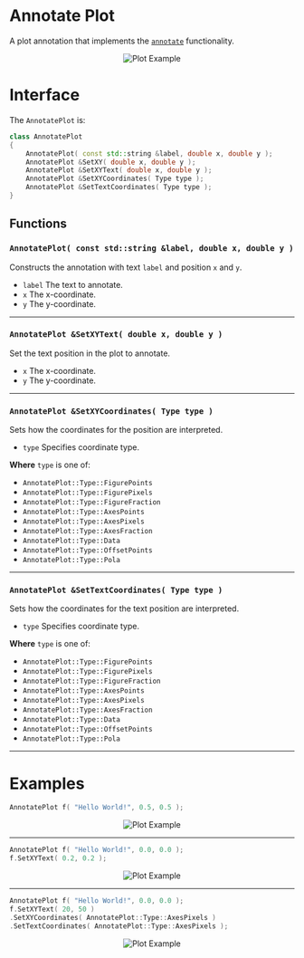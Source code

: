 # Annotate Plot
A plot annotation that implements the
[`annotate`](http://matplotlib.org/api/pyplot_api.html#matplotlib.pyplot.annotate)
functionality.

<p align="center"><img src="/images/AnnotatePlot.png" alt="Plot Example"></p>

# Interface
The `AnnotatePlot` is:
````cpp
class AnnotatePlot
{
    AnnotatePlot( const std::string &label, double x, double y );
    AnnotatePlot &SetXY( double x, double y );
    AnnotatePlot &SetXYText( double x, double y );
    AnnotatePlot &SetXYCoordinates( Type type );
    AnnotatePlot &SetTextCoordinates( Type type );
}
````

## Functions

### `AnnotatePlot( const std::string &label, double x, double y )`
Constructs the annotation with text `label` and position `x` and `y`.

* `label` The text to annotate.
* `x` The x-coordinate.
* `y` The y-coordinate.

----

### `AnnotatePlot &SetXYText( double x, double y )`
Set the text position in the plot to annotate.

* `x` The x-coordinate.
* `y` The y-coordinate.

----

### `AnnotatePlot &SetXYCoordinates( Type type )`
Sets how the coordinates for the position are interpreted.

* `type` Specifies coordinate type.

**Where** `type` is one of:

* `AnnotatePlot::Type::FigurePoints`
* `AnnotatePlot::Type::FigurePixels`
* `AnnotatePlot::Type::FigureFraction`
* `AnnotatePlot::Type::AxesPoints`
* `AnnotatePlot::Type::AxesPixels`
* `AnnotatePlot::Type::AxesFraction`
* `AnnotatePlot::Type::Data`
* `AnnotatePlot::Type::OffsetPoints`
* `AnnotatePlot::Type::Pola`

----

### `AnnotatePlot &SetTextCoordinates( Type type )`
Sets how the coordinates for the text position are interpreted.

* `type` Specifies coordinate type.

**Where** `type` is one of:

* `AnnotatePlot::Type::FigurePoints`
* `AnnotatePlot::Type::FigurePixels`
* `AnnotatePlot::Type::FigureFraction`
* `AnnotatePlot::Type::AxesPoints`
* `AnnotatePlot::Type::AxesPixels`
* `AnnotatePlot::Type::AxesFraction`
* `AnnotatePlot::Type::Data`
* `AnnotatePlot::Type::OffsetPoints`
* `AnnotatePlot::Type::Pola`

----

# Examples

```cpp
AnnotatePlot f( "Hello World!", 0.5, 0.5 );
```
<p align="center"><img src="/images/AnnotatePlot.png" alt="Plot Example"></p>

----

```cpp
AnnotatePlot f( "Hello World!", 0.0, 0.0 );
f.SetXYText( 0.2, 0.2 );
```
<p align="center"><img src="/images/AnnotatePlot_SetXYText.png" alt="Plot Example"></p>

----

```cpp
AnnotatePlot f( "Hello World!", 0.0, 0.0 );
f.SetXYText( 20, 50 )
.SetXYCoordinates( AnnotatePlot::Type::AxesPixels )
.SetTextCoordinates( AnnotatePlot::Type::AxesPixels );
```
<p align="center"><img src="/images/AnnotatePlot_SetType.png" alt="Plot Example"></p>